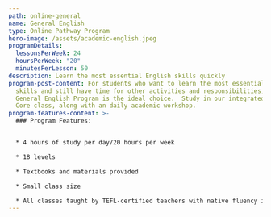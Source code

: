 ```yaml
---
path: online-general
name: General English
type: Online Pathway Program
hero-image: /assets/academic-english.jpeg
programDetails:
  lessonsPerWeek: 24
  hoursPerWeek: "20"
  minutesPerLesson: 50
description: Learn the most essential English skills quickly
program-post-content: For students who want to learn the most essential English
  skills and still have time for other activities and responsibilities, our
  General English Program is the ideal choice.  Study in our integrated skills
  Core class, along with an daily academic workshop.
program-features-content: >-
  ### Program Features:


  * 4 hours of study per day/20 hours per week

  * 18 levels

  * Textbooks and materials provided

  * Small class size

  * All classes taught by TEFL-certified teachers with native fluency in American English
---
```

